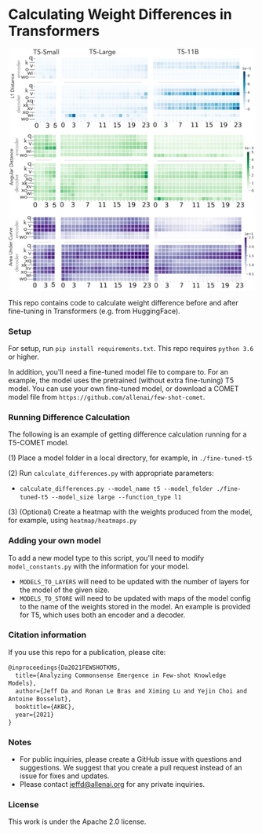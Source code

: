 # Calculating Weight Differences in Transformers

![Image of heatmaps in T5](images/heatmap.png)

This repo contains code to calculate weight difference before and after fine-tuning in Transformers (e.g. from HuggingFace).

### Setup

For setup, run `pip install requirements.txt`. This repo requires `python 3.6` or higher.

In addition, you'll need a fine-tuned model file to compare to. For an example, the model uses the pretrained (without extra fine-tuning) T5 model. You can use your own fine-tuned model, or download a COMET model file from `https://github.com/allenai/few-shot-comet`.

### Running Difference Calculation

The following is an example of getting difference calculation running for a T5-COMET model.

(1) Place a model folder in a local directory, for example, in `./fine-tuned-t5`

(2) Run `calculate_differences.py` with appropriate parameters:

- `calculate_differences.py --model_name t5 --model_folder ./fine-tuned-t5 --model_size large --function_type l1`

(3) (Optional) Create a heatmap with the weights produced from the model, for example, using `heatmap/heatmaps.py`

### Adding your own model

To add a new model type to this script, you'll need to modify `model_constants.py` with the information for your model.

- `MODELS_TO_LAYERS` will need to be updated with the number of layers for the model of the given size.
- `MODELS_TO_STORE` will need to be updated with maps of the model config to the name of the weights stored in the model. An example is provided for T5, which uses both an encoder and a decoder.

### Citation information

If you use this repo for a publication, please cite:

```
@inproceedings{Da2021FEWSHOTKMS,
  title={Analyzing Commonsense Emergence in Few-shot Knowledge Models},
  author={Jeff Da and Ronan Le Bras and Ximing Lu and Yejin Choi and Antoine Bosselut},
  booktitle={AKBC},
  year={2021}
}
```

### Notes

- For public inquiries, please create a GitHub issue with questions and suggestions. We suggest that you create a pull request instead of an issue for fixes and updates.
- Please contact jeffd@allenai.org for any private inquiries.

### License
This work is under the Apache 2.0 license.